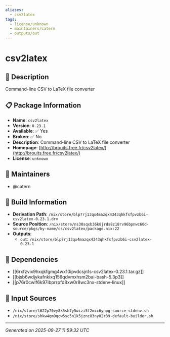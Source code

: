 ```yaml
---
aliases:
  - csv2latex
tags:
  - license/unknown
  - maintainers/catern
  - outputs/out
---
```


# csv2latex

## 📝 Description

Command-line CSV to LaTeX file converter

## 📋 Package Information

- **Name**: `csv2latex`
- **Version**: `0.23.1`
- **Available**: ✅ Yes
- **Broken**: ✅ No
- **Description**: Command-line CSV to LaTeX file converter
- **Homepage**: [http://brouits.free.fr/csv2latex/](http://brouits.free.fr/csv2latex/)
- **License**: `unknown`
## 👥 Maintainers

- @catern


## 🔧 Build Information

- **Derivation Path**: `/nix/store/blp7rj13qx4mazqx4343qhkfsfpvzb6i-csv2latex-0.23.1.drv`
- **Source Position**: `/nix/store/ns30sqxb36k8jrds8z18rv96bpnwc60d-source/pkgs/by-name/cs/csv2latex/package.nix:22`
- **Outputs**:
  - `out`:  `/nix/store/blp7rj13qx4mazqx4343qhkfsfpvzb6i-csv2latex-0.23.1`

## 🔗 Dependencies

- [[6rxfzvix9hxqkfgmg4wx10ipvdcsjn1s-csv2latex-0.23.1.tar.gz]]
- [[bjsb6wdjykafnkixq156qdvmxhsm2bai-bash-5.3p3]]
- [[p76r0cwlf6k97ibprrpfd8xw0r8wc3nx-stdenv-linux]]

## 📁 Input Sources

- `/nix/store/l622p70vy8k5sh7y5wizi5f2mic6ynpg-source-stdenv.sh`
- `/nix/store/shkw4qm9qcw5sc5n1k5jznc83ny02r39-default-builder.sh`

---
*Generated on 2025-09-27 11:59:32 UTC*
